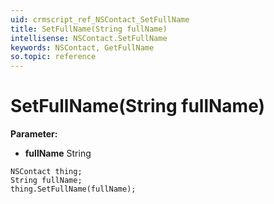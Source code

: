 ```yaml
---
uid: crmscript_ref_NSContact_SetFullName
title: SetFullName(String fullName)
intellisense: NSContact.SetFullName
keywords: NSContact, GetFullName
so.topic: reference
---
```


# SetFullName(String fullName)

**Parameter:** 
 - **fullName** String

```crmscript
NSContact thing;
String fullName;
thing.SetFullName(fullName);
```

